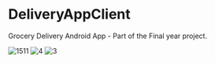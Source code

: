 # DeliveryAppClient
Grocery Delivery Android App - Part of the Final year project.

![1511](https://user-images.githubusercontent.com/44156968/100370005-a252e280-302b-11eb-9bbb-bed69a654f90.png)
![4](https://user-images.githubusercontent.com/44156968/100370017-a7b02d00-302b-11eb-851c-a8b7cf92c175.png)
![3](https://user-images.githubusercontent.com/44156968/100370026-aaab1d80-302b-11eb-983c-917c26fc7136.png)

